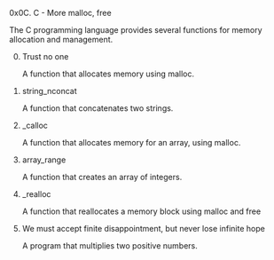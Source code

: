 0x0C. C - More malloc, free

The C programming language provides several functions for memory allocation and management.

0. Trust no one
	
 	A function that allocates memory using malloc.
	
1. string_nconcat
	
 	A function that concatenates two strings.
	
2. _calloc
	
 	A function that allocates memory for an array, using malloc.
	
3. array_range
	
 	A function that creates an array of integers.
	
4. _realloc
	
 	A function that reallocates a memory block using malloc and free
	
5. We must accept finite disappointment, but never lose infinite hope
	
 	A program that multiplies two positive numbers.
